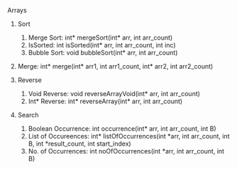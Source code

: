 Arrays

1.  Sort
    1. Merge Sort: int* mergeSort(int* arr, int arr_count)
    2. IsSorted: int isSorted(int* arr, int arr_count, int inc)
    3. Bubble Sort: void bubbleSort(int* arr, int arr_count)

2.  Merge: int* merge(int* arr1, int arr1_count, int* arr2, int arr2_count)

3.  Reverse
    1. Void Reverse: void reverseArrayVoid(int* arr, int arr_count)
    2. Int* Reverse: int* reverseArray(int* arr, int arr_count)

4. Search
	1. Boolean Occurrence: int occurrence(int* arr, int arr_count, int B)
	2. List of Occureences: int* listOfOccurrences(int *arr, int arr_count, int B, int *result_count, 													int start_index)
	3. No. of Occurrences: int noOfOccurrences(int *arr, int arr_count, int B)